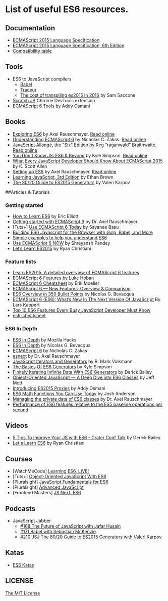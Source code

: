 
# List of useful ES6 resources.

## Documentation
- [ECMAScript 2015 Language Specification](http://www.ecma-international.org/publications/standards/Ecma-262.htm)
- [ECMAScript 2015 Language Specification, 6th Edition](http://www.ecma-international.org/ecma-262/6.0/index.html)
- [Compatibility table](https://kangax.github.io/compat-table/es6/)

## Tools 
- ES6 to JavaScript compilers
  * [Babel](https://babeljs.io/)
  * [Traceur](https://github.com/google/traceur-compiler)
  * [The cost of transpiling es2015 in 2016](https://github.com/samccone/The-cost-of-transpiling-es2015-in-2016) by Sam Saccone
- [Scratch JS](https://github.com/richgilbank/Scratch-JS) Chrome DevTools extension
- [ECMAScript 6 Tools](https://github.com/addyosmani/es6-tools) by Addy Osmani

## Books
- [Exploring ES6](https://leanpub.com/exploring-es6) by Axel Rauschmayer. [Read online](http://exploringjs.com/es6/)
- [Understanding ECMAScript 6](https://leanpub.com/understandinges6) by Nicholas C. Zakas. [Read online](https://leanpub.com/understandinges6/read)
- [JavaScript Allongé, the "Six" Edition](https://leanpub.com/javascriptallongesix) by Reg “raganwald” Braithwaite. [Read online](https://leanpub.com/javascriptallongesix/read)
- [You Don't Know JS: ES6 & Beyond](http://shop.oreilly.com/product/0636920033769.do) by Kyle Simpson. [Read online](https://github.com/getify/You-Dont-Know-JS/tree/master/es6%20%26%20beyond)
- [What Every JavaScript Developer Should Know About ECMAScript 2015](http://www.amazon.com/gp/product/B018D12X0C) by K. Scott Allen
- [Setting up ES6](https://leanpub.com/setting-up-es6) by Axel Rauschmayer. [Read online](https://leanpub.com/setting-up-es6/read)
- [Learning JavaScript, 3rd Edition](http://shop.oreilly.com/product/0636920035534.do) by Ethan Brown
- [The 80/20 Guide to ES2015 Generators](http://es2015generators.com/) by Valeri Karpov

##Articles & Tutorials
### Getting started
- [How to Learn ES6](https://medium.com/javascript-scene/how-to-learn-es6-47d9a1ac2620#.rusgxtjay) by Eric Elliott
- [Getting started with ECMAScript 6](http://www.2ality.com/2015/08/getting-started-es6.html) by Dr. Axel Rauschmayer
- [Tuts+] [Use ECMAScript 6 Today](http://code.tutsplus.com/articles/use-ecmascript-6-today--net-31582) by Sayanee Basu
- [Building ES6 Javascript for the Browser with Gulp, Babel, and More](https://thesocietea.org/2016/01/building-es6-javascript-for-the-browser-with-gulp-babel-and-more/)
- [Simple examples to help you understand ES6](https://github.com/sgaurav/understanding-es6)
- [Use ECMAScript 6 NOW](https://blog.isomr.co/use-ecmascript-6-now/) by Shreyansh Pandey
- [Let’s Learn ES2015](https://css-tricks.com/lets-learn-es2015/) by Ryan Christiani

### Feature lists
- [Learn ES2015. A detailed overview of ECMAScript 6 features](https://babeljs.io/docs/learn-es2015/)
- [ECMAScript 6 Features](https://github.com/lukehoban/es6features) by Luke Hoban
- [ECMAScript 6 Cheatsheet](http://help.wtf/es6) by Erik Moeller 
- [ECMAScript 6 — New Features: Overview & Comparison](http://es6-features.org/)
- [ES6 Overview in 350 Bullet Points](https://ponyfoo.com/articles/es6) by Nicolas G. Bevacqua
- [ECMAScript 6 (ES6): What’s New In The Next Version Of JavaScript](http://www.smashingmagazine.com/2015/10/es6-whats-new-next-version-javascript/) By Lars Kappert
- [Top 10 ES6 Features Every Busy JavaScript Developer Must Know](http://webapplog.com/es6/)
- [es6-cheatsheet](https://github.com/DrkSephy/es6-cheatsheet)

### ES6 In Depth
- [ES6 In Depth](https://hacks.mozilla.org/category/es6-in-depth/) by Mozilla Hacks
- [ES6 In Depth](https://ponyfoo.com/articles/tagged/es6-in-depth) by Nicolas G. Bevacqua
- [ECMAScript 6](https://www.nczonline.net/blog/tag/ecmascript-6/) by Nicholas C. Zakas
- [esnext](http://www.2ality.com/search/label/esnext) by Dr. Axel Rauschmayer
- [JavaScript Iterators and Generators](http://www.ociweb.com/resources/publications/sett/javascript-iterators-and-generators/) by R. Mark Volkmann
- [The Basics Of ES6 Generators](https://davidwalsh.name/es6-generators) by Kyle Simpson
- [Finitely Iterating Infinite Data With ES6 Generators](http://derickbailey.com/2015/11/18/finitely-iterating-infinite-data-with-es6-generators/) by Derick Bailey
- [Object-Oriented JavaScript — A Deep Dive into ES6 Classes](http://www.sitepoint.com/object-oriented-javascript-deep-dive-es6-classes/) by Jeff Mott
- [Introducing ES2015 Proxies](https://developers.google.com/web/updates/2016/02/es2015-proxies) by Addy Osmani
- [ES6 Math Functions You Can Use Today](https://dzone.com/articles/introducing-javascripts-math-functions) by Josh Anderson
- [Managing the private data of ES6 classes](http://www.2ality.com/2016/01/private-data-classes.html) by Dr. Axel Rauschmayer
- [Performance of ES6 features relative to the ES5 baseline operations per second](https://kpdecker.github.io/six-speed/)

## Videos
- [5 Tips To Improve Your JS with ES6 - Crater Conf Talk](https://www.youtube.com/watch?v=edq4dt98Mpg) by Derick Bailey
- [Let's Learn ES6](https://www.youtube.com/playlist?list=PL57atfCFqj2h5fpdZD-doGEIs0NZxeJTX) by Ryan Christiani

## Courses
- [WatchMeCode] [Learning ES6, LIVE!](https://sub.watchmecode.net/series/learning-es6-live/)
- [Tuts+] [Object-Oriented JavaScript With ES6](http://code.tutsplus.com/courses/object-oriented-javascript-with-es6)
- [Pluralsight] [JavaScript Fundamentals for ES6](http://www.pluralsight.com/courses/javascript-fundamentals-es6)
- [Pluralsight] [Advanced JavaScript](http://www.pluralsight.com/courses/advanced-javascript)
- [Frontend Masters] [JS.Next: ES6](https://frontendmasters.com/courses/jsnext-es6/)

## Podcasts
- JavaScript Jabber
  * [#168 The Future of JavaScript with Jafar Husain](https://devchat.tv/js-jabber/168-jsj-the-future-of-javascript-with-jafar-husain)
  * [#171 Babel with Sebastian McKenzie](https://devchat.tv/js-jabber/171-jsj-babel-with-sebastian-mckenzie) 
  * [#210 JSJ The 80/20 Guide to ES2015 Generators with Valeri Karpov](https://devchat.tv/js-jabber/210-jsj-the-8020-guide-to-es2015-generators-with-valeri-karpov)

## Katas
- [ES6 Katas](http://es6katas.org)

## LICENSE
[The MIT License](https://github.com/Sufflavus/es6-resources/blob/master/LICENSE)
